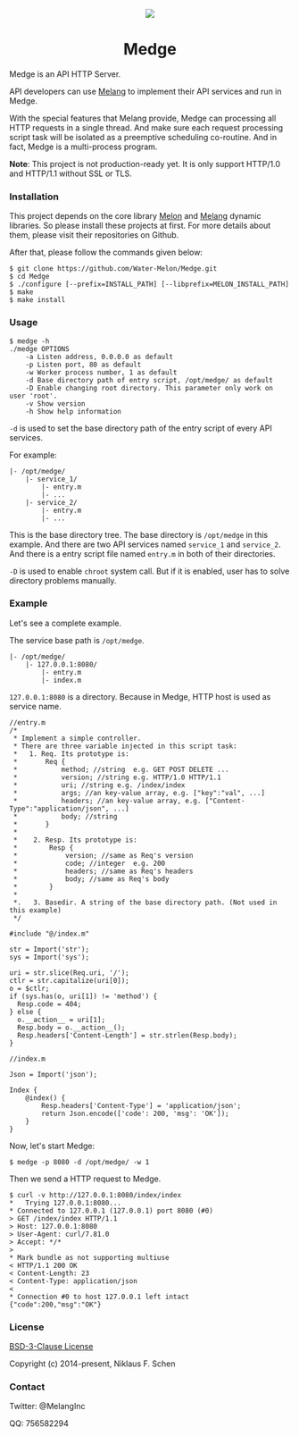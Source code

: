 <p align="center"><img src="https://img.shields.io/github/license/Water-Melon/Melang" /></p>
<h1 align="center">Medge</h1>



Medge is an API HTTP Server.

API developers can use [Melang](https://melang.org/) to implement their API services and run in Medge.

With the special features that Melang provide, Medge can processing all HTTP requests in a single thread. And make sure each request processing script task will be isolated as a preemptive scheduling co-routine. And in fact, Medge is a multi-process program.

**Note**: This project is not production-ready yet. It is only support HTTP/1.0 and HTTP/1.1 without SSL or TLS.



### Installation

This project depends on the core library [Melon](https://github.com/Water-Melon/Melon) and [Melang](https://github.com/Water-Melon/Melang) dynamic libraries. So please install these projects at first. For more details about them, please visit their repositories on Github.

After that, please follow the commands given below:

```shell
$ git clone https://github.com/Water-Melon/Medge.git
$ cd Medge
$ ./configure [--prefix=INSTALL_PATH] [--libprefix=MELON_INSTALL_PATH]
$ make
$ make install
```



### Usage

```
$ medge -h
./medge OPTIONS
	-a Listen address, 0.0.0.0 as default
	-p Listen port, 80 as default
	-w Worker process number, 1 as default
	-d Base directory path of entry script, /opt/medge/ as default
	-D Enable changing root directory. This parameter only work on user 'root'.
	-v Show version
	-h Show help information
```

`-d` is used to set the base directory path of the entry script of every API services.

For example:

```
|- /opt/medge/
    |- service_1/
        |- entry.m
        |- ...
    |- service_2/
        |- entry.m
        |- ...
```

This is the base directory tree. The base directory is `/opt/medge` in this example. And there are two API services named `service_1` and `service_2`. And there is a entry script file named `entry.m` in both of their directories.

`-D` is used to enable `chroot` system call. But if it is enabled, user has to solve directory problems manually.



### Example

Let's see a complete example.

The service base path is `/opt/medge`.

```
|- /opt/medge/
    |- 127.0.0.1:8080/
        |- entry.m
        |- index.m
```

`127.0.0.1:8080` is a directory. Because in Medge, HTTP host is used as service name.

```
//entry.m
/*
 * Implement a simple controller.
 * There are three variable injected in this script task:
 *   1. Req. Its prototype is:
 *       Req {
 *           method; //string  e.g. GET POST DELETE ...
 *           version; //string e.g. HTTP/1.0 HTTP/1.1
 *           uri; //string e.g. /index/index
 *           args; //an key-value array, e.g. ["key":"val", ...]
 *           headers; //an key-value array, e.g. ["Content-Type":"application/json", ...]
 *           body; //string
 *       }
 *
 *    2. Resp. Its prototype is:
 *        Resp {
 *            version; //same as Req's version
 *            code; //integer  e.g. 200
 *            headers; //same as Req's headers
 *            body; //same as Req's body
 *        }
 *
 *.   3. Basedir. A string of the base directory path. (Not used in this example)
 */

#include "@/index.m"

str = Import('str');
sys = Import('sys');

uri = str.slice(Req.uri, '/');
ctlr = str.capitalize(uri[0]);
o = $ctlr;
if (sys.has(o, uri[1]) != 'method') {
  Resp.code = 404;
} else {
  o.__action__ = uri[1];
  Resp.body = o.__action__();
  Resp.headers['Content-Length'] = str.strlen(Resp.body);
}
```

```
//index.m

Json = Import('json');

Index {
    @index() {
        Resp.headers['Content-Type'] = 'application/json';
        return Json.encode(['code': 200, 'msg': 'OK']);
    }
}
```

Now, let's start Medge:

```shell
$ medge -p 8080 -d /opt/medge/ -w 1
```

Then we send a HTTP request to Medge.

```shell
$ curl -v http://127.0.0.1:8080/index/index
*   Trying 127.0.0.1:8080...
* Connected to 127.0.0.1 (127.0.0.1) port 8080 (#0)
> GET /index/index HTTP/1.1
> Host: 127.0.0.1:8080
> User-Agent: curl/7.81.0
> Accept: */*
> 
* Mark bundle as not supporting multiuse
< HTTP/1.1 200 OK
< Content-Length: 23
< Content-Type: application/json
< 
* Connection #0 to host 127.0.0.1 left intact
{"code":200,"msg":"OK"}
```



### License

[BSD-3-Clause License](https://github.com/Water-Melon/Melang/blob/master/LICENSE)

Copyright (c) 2014-present, Niklaus F. Schen




### Contact

Twitter: @MelangInc

QQ: 756582294

